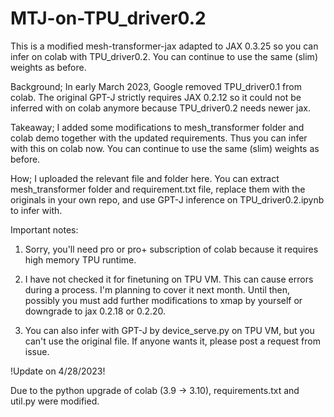 # MTJ-on-TPU_driver0.2

This is a modified mesh-transformer-jax adapted to JAX 0.3.25 so you can infer on colab with TPU_driver0.2.
You can continue to use the same (slim) weights as before.

Background;
In early March 2023, Google removed TPU_driver0.1 from colab. The original GPT-J strictly requires JAX 0.2.12 so it could not be inferred with on colab anymore because TPU_driver0.2 needs newer jax.

Takeaway;
I added some modifications to mesh_transformer folder and colab demo together with the updated requirements. Thus you can infer with this on colab now. You can continue to use the same (slim) weights as before.

How;
I uploaded the relevant file and folder here. You can extract mesh_transformer folder and requirement.txt file, replace them with the originals in your own repo, and use GPT-J inference on TPU_driver0.2.ipynb to infer with.

Important notes: 

1) Sorry, you'll need pro or pro+ subscription of colab because it requires high memory TPU runtime.

2) I have not checked it for finetuning on TPU VM. This can cause errors during a process.
I'm planning to cover it next month. Until then, possibly you must add further modifications to xmap by yourself or downgrade to jax 0.2.18 or 0.2.20.

3) You can also infer with GPT-J by device_serve.py on TPU VM, but you can't use the original file. If anyone wants it, please post a request from issue.

!Update on 4/28/2023!

Due to the python upgrade of colab (3.9 -> 3.10), requirements.txt and util.py were modified.
